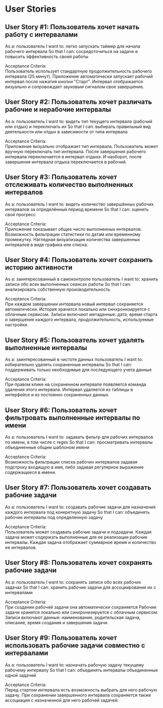 User Stories
============

User Story #1: Пользователь хочет начать работу с интервалами
-------------------------------------------------------------
As a: пользователь
I want to: легко запускать таймер для начала рабочего интервала
So that I can: сосредоточиться на задаче и повысить эффективность своей работы

Acceptance Criteria:  
Пользователь использует стандартную продолжительность рабочего интервала (25 минут).
Приложение автоматически запускает рабочий интервал после нажатия кнопки "Старт".
Интервал отображается визуально и сопровождает звуковым сигналом свое завершение.


User Story #2: Пользователь хочет различать рабочие и нерабочие интервалы
-------------------------------------------------------------------------
As a: пользователь
I want to: видеть тип текущего интервала (рабочий или отдых) и переключать их
So that I can: выбирать правильный вид деятельности или отдых в зависимости от типа интервала

Acceptance Criteria:  
Приложение визуально отображает тип интервала.
Пользователь может вручную переключать тип интервала.
После завершения рабочего интервала переключается в интервал отдыха.
И наоборот, после завершения интервала отдыха переключается в рабочий.


User Story #3: Пользователь хочет отслеживать количество выполненных интервалов
-------------------------------------------------------------------------------
As a: пользователь
I want to: видеть количество завершённых рабочих интервалов за определённый период времени
So that I can: оценить свой прогресс

Acceptance Criteria:  
Приложение показывает общее число выполненных интервалов.
Возможность фильтрации статистики по датам или временному промежутку.
Наглядная визуализация количества завершенных интервалов в виде графика или списка.


User Story #4: Пользователь хочет сохранить историю активности
--------------------------------------------------------------
As a: заинтересованный в самоконтроле пользователь
I want to: хранить записи обо всех выполненных сеансах работы
So that I can: анализировать собственную производительность

Acceptance Criteria:  
При каждом завершении интервала новый интервал сохраняется автоматически.
История хранится локально или синхронизируется с облачным сервисом.
Записи включают метаданные: дата, время старта и завершения каждого интервала, продолжительность, используемые настройки.


User Story #5: Пользователь хочет удалять выполненные интервалы
---------------------------------------------------------------
As a: заинтересованный в чистоте данных пользователь
I want to: избирательно удалять сохраненные интервалы
So that I can: поддерживать только необходимые для последующего учета данные

Acceptance Criteria:  
При правом клике на сохраненном интервале появляется команда удаления этого интервала.
Интервал удаляется из таблицы в интерфейсе и из постоянно сохраненных данных.


User Story #6: Пользователь хочет фильтровать выполненные интервалы по имени
----------------------------------------------------------------------------
As a: пользователь
I want to: задавать фильтр для рабочих интервалов по имени, в том числе с regex
So that I can: просматривать интервалы объединенные общим шаблоном имени

Acceptance Criteria:  
Возможность фильтрации списка рабочих интервалов задавая подстроку входящую в имя,
либо задавая регулярное выражение содержащееся в имени.


User Story #7: Пользователь хочет создавать рабочие задачи
------------------------------------------------------------------------------
As a: пользователь
I want to: создавать рабочие задачи для назначения каждого интервала под конкретную задачу
So that I can: объединять рабочие интервалы под определенную задачу

Acceptance Criteria:  
Пользователь может создавать рабочие задачи и подзадачи.
Каждая задача может содержать выполненные для ее реализации рабочие интервалы.
Каждая задача отображает суммарное время и количество ее интервалов.


User Story #8: Пользователь хочет сохранять рабочие задачи
------------------------------------------------------------------------------
As a: пользователь
I want to: сохранять записи обо всех рабочих задачах
So that I can: хранить рабочие задачи для ассоциирования их с интервалами

Acceptance Criteria:  
При создании рабочей задачи она автоматически сохраняется
Рабочие задачи хранятся локально или синхронизируется с облачным сервисом.
Записи включают данные: наименование, родительская задача, описание, время создания и завершения задачи.


User Story #9: Пользователь хочет использовать рабочие задачи совместно с интервалами
--------------------------------------------------------------------------------------------------------------------------------
As a: пользователь
I want to: назначать рабочую задачу текущему рабочему интервалу
So that I can: объединять интервалы объединенные одной задачей

Acceptance Criteria:  
Перед стартом интервала есть возможность выбрать для него рабочую задачу.
При сохранении завершенного интервала сохраняется также ассоциация с назначенной для него
рабочей задачей.
